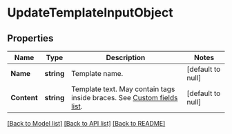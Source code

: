 # UpdateTemplateInputObject

## Properties
Name | Type | Description | Notes
------------ | ------------- | ------------- | -------------
**Name** | **string** | Template name. | [default to null]
**Content** | **string** | Template text. May contain tags inside braces. See [Custom fields list](http://docs.textmagictesting.com/#section/Custom-fields-list-(Merge-tags)). | [default to null]

[[Back to Model list]](../README.md#documentation-for-models) [[Back to API list]](../README.md#documentation-for-api-endpoints) [[Back to README]](../README.md)


